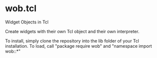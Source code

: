 # wob.tcl
 Widget Objects in Tcl
 
 Create widgets with their own Tcl object and their own interpreter. 
 
 To install, simply clone the repository into the lib folder of your Tcl installation.
 To load, call "package require wob" and "namespace import wob::*"
